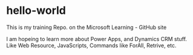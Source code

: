 # hello-world
This is my training Repo. on the Microsoft Learning - GitHub site

I am hopeing to learn more about Power Apps, and Dynamics CRM stuff. Like Web Resource, JavaScripts, Commands like ForAll, Retrive, etc.
